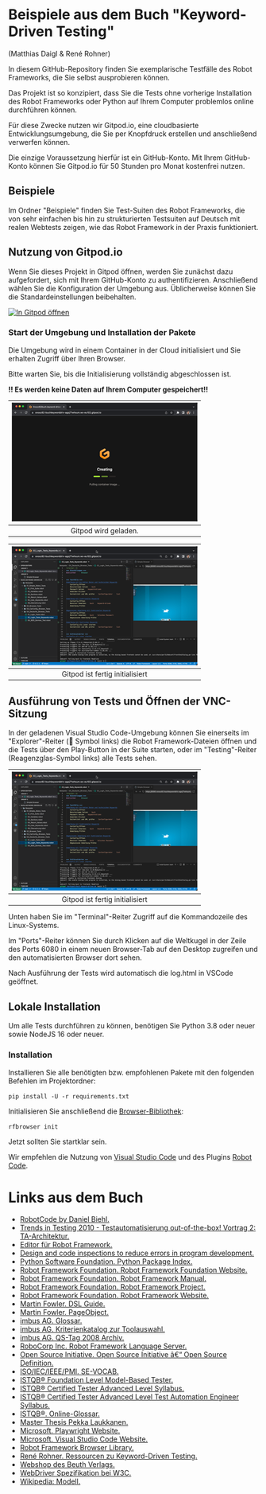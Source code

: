 # Beispiele aus dem Buch "Keyword-Driven Testing"
(Matthias Daigl & René Rohner)

In diesem GitHub-Repository finden Sie exemplarische Testfälle des Robot Frameworks, die Sie selbst ausprobieren können.

Das Projekt ist so konzipiert, dass Sie die Tests ohne vorherige Installation des Robot Frameworks oder Python auf Ihrem Computer problemlos online durchführen können.

Für diese Zwecke nutzen wir Gitpod.io, eine cloudbasierte Entwicklungsumgebung, die Sie per Knopfdruck erstellen und anschließend verwerfen können.

Die einzige Voraussetzung hierfür ist ein GitHub-Konto. Mit Ihrem GitHub-Konto können Sie Gitpod.io für 50 Stunden pro Monat kostenfrei nutzen.

## Beispiele

Im Ordner "Beispiele" finden Sie Test-Suiten des Robot Frameworks, die von sehr einfachen bis hin zu strukturierten Testsuiten auf Deutsch mit realen Webtests zeigen, wie das Robot Framework in der Praxis funktioniert.

## Nutzung von Gitpod.io

Wenn Sie dieses Projekt in Gitpod öffnen, werden Sie zunächst dazu aufgefordert, sich mit Ihrem GitHub-Konto zu authentifizieren. Anschließend wählen Sie die Konfiguration der Umgebung aus. Üblicherweise können Sie die Standardeinstellungen beibehalten.

[![In Gitpod öffnen](https://gitpod.io/button/open-in-gitpod.svg)](https://gitpod.io/#https://github.com/Snooz82/buch.keyword-driven.de)

### Start der Umgebung und Installation der Pakete

Die Umgebung wird in einem Container in der Cloud initialisiert und Sie erhalten Zugriff über Ihren Browser.

Bitte warten Sie, bis die Initialisierung vollständig abgeschlossen ist.

**!! Es werden keine Daten auf Ihrem Computer gespeichert!!**

| ![GitPod startet](img/loadingGitpod.png) |
|:-:|
| Gitpod wird geladen. |

| ![GitPod ist gestartet](img/startedGitPod.png) |
| :-: |
| Gitpod ist fertig initialisiert |

## Ausführung von Tests und Öffnen der VNC-Sitzung

In der geladenen Visual Studio Code-Umgebung können Sie einerseits im "Explorer"-Reiter (📄 Symbol links) die Robot Framework-Dateien öffnen und die Tests über den Play-Button in der Suite starten, oder im "Testing"-Reiter (Reagenzglas-Symbol links) alle Tests sehen.

| ![GitPod ist gestartet](img/startedGitPod.png) |
| :-: |
| Gitpod ist fertig initialisiert |

Unten haben Sie im "Terminal"-Reiter Zugriff auf die Kommandozeile des Linux-Systems.

Im "Ports"-Reiter können Sie durch Klicken auf die Weltkugel in der Zeile des Ports 6080 in einem neuen Browser-Tab auf den Desktop zugreifen und den automatisierten Browser dort sehen.

Nach Ausführung der Tests wird automatisch die log.html in VSCode geöffnet.

## Lokale Installation

Um alle Tests durchführen zu können, benötigen Sie Python 3.8 oder neuer sowie NodeJS 16 oder neuer.

### Installation

Installieren Sie alle benötigten bzw. empfohlenen Pakete mit den folgenden Befehlen im Projektordner:

    pip install -U -r requirements.txt

Initialisieren Sie anschließend die [Browser-Bibliothek](https://robotframework-browser.org):

    rfbrowser init

Jetzt sollten Sie startklar sein.

Wir empfehlen die Nutzung von [Visual Studio Code](https://code.visualstudio.com) und des Plugins [Robot Code](https://github.com/d-biehl/robotcode).

# Links aus dem Buch

* [RobotCode by Daniel Biehl.](https://github.com/d-biehl/robotcode)
* [Trends in Testing 2010 - Testautomatisierung out-of-the-box! Vortrag 2: TA-Architektur.](https://www.imbus.de/downloads)
* [Editor f&uuml;r Robot Framework.](https://github.com/robotframework/RIDE)
* [Design and code inspections to reduce errors in program development.](http://www.mfagan.com/pdfs/ibmfagan.pdf)
* [Python Software Foundation. Python Package Index.](https://pypi.org)
* [Robot Framework Foundation. Robot Framework Foundation Website.](https://robotframework.org/foundation/)
* [Robot Framework Foundation. Robot Framework Manual.](https://robotframework.org/robotframework/#user-guide)
* [Robot Framework Foundation. Robot Framework Project.](https://github.com/robotframework/robotframework)
* [Robot Framework Foundation. Robot Framework Website.](https://robotframework.org)
* [Martin Fowler. DSL Guide.](https://www.martinfowler.com/dsl.html)
* [Martin Fowler. PageObject.](https://martinfowler.com/bliki/PageObject.html)
* [imbus AG. Glossar.](http://www.imbus.de/glossar/)
* [imbus AG. Kriterienkatalog zur Toolauswahl.](https://www.imbus.de/downloads/basiswissen-softwaretest)
* [imbus AG. QS-Tag 2008 Archiv.](https://www.qs-tag.de/en/archiv/archiv-ansicht/qs-tag-2008)
* [RoboCorp Inc. Robot Framework Language Server.](https://marketplace.visualstudio.com/items?itemName=robocorp.robotframework-lsp)
* [Open Source Initiative. Open Source Initiative â€“ Open Source Definition.](https://opensource.org/osd)
* [ISO/IEC/IEEE/PMI. SE-VOCAB.](http://pascal.computer.org/sev_display/index.action)
* [ISTQB® Foundation Level Model-Based Tester.](https://www.istqb.org/certification-path-root/model-based-tester.html)
* [ISTQB® Certified Tester Advanced Level Syllabus.](http://www.istqb.org/downloads/syllabi/advanced-level-syllabus.html)
* [ISTQB® Certified Tester Advanced Level Test Automation Engineer Syllabus.](https://www.istqb.org/downloads/category/48-advanced-level-test-automation-engineer-documents.html)
* [ISTQB®. Online-Glossar.](http://glossary.istqb.org)
* [Master Thesis Pekka Laukkanen.](http://eliga.fi/Thesis-Pekka-Laukkanen.pdf)
* [Microsoft. Playwright Website.](https://playwright.dev/)
* [Microsoft. Visual Studio Code Website.](https://code.visualstudio.com)
* [Robot Framework Browser Library.](https://robotframework-browser.org)
* [Ren&eacute; Rohner. Ressourcen zu Keyword-Driven Testing.](http://www.buch.keyword-driven.de)
* [Webshop des Beuth Verlags.](https://www.beuth.de/de/norm/iso-iec-ieee-29119-5/266302684)
* [WebDriver Spezifikation bei W3C.](https://www.w3.org/TR/webdriver/)
* [Wikipedia: Modell.](https://de.wikipedia.org/wiki/Modell)
